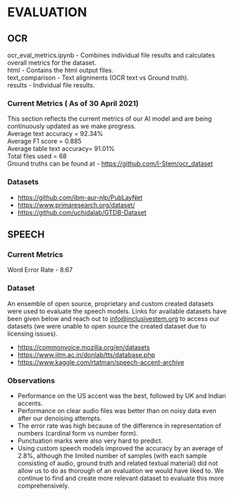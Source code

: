 # EVALUATION  
## OCR  
ocr_eval_metrics.ipynb -  Combines individual file results and calculates overall metrics for the dataset.  
html - Contains the html output files.   
text_comparison - Text alignments (OCR text vs Ground truth).  
results - Individual file results. 
### Current Metrics ( As of 30 April 2021)
This section reflects the current metrics of our AI model and are being continuously updated as we make progress.  
Average text accuracy = 92.34%  
Average F1 score = 0.885  
Average table text accuracy=  91.01%  
Total files used =  68  
Ground truths can be found at - https://github.com/I-Stem/ocr_dataset  
### Datasets  
* https://github.com/ibm-aur-nlp/PubLayNet
* https://www.primaresearch.org/dataset/
* https://github.com/uchidalab/GTDB-Dataset
  
## SPEECH  
### Current Metrics  
Word Error Rate - 8.67  
### Dataset  
An ensemble of open source, proprietary and custom created datasets were used to evaluate the speech models. Links for available datasets have been given below and reach out to info@inclusivestem.org to access our datasets (we were unable to open source the created dataset due to licensing issues).  
* https://commonvoice.mozilla.org/en/datasets
* https://www.iitm.ac.in/donlab/tts/database.php
* https://www.kaggle.com/rtatman/speech-accent-archive
### Observations
* Performance on the US accent was the best, followed by UK and Indian accents.
* Performance on clear audio files was better than on noisy data even after our denoising attempts.
* The error rate was high because of the difference in representation of numbers (cardinal form vs number form).
* Punctuation marks were also very hard to predict.
* Using custom speech models improved the accuracy by an average of 2.8%, although the limited number of samples (with each sample consisting of audio, ground truth and related textual material) did not allow us to do as thorough of an evaluation we would have liked to. We continue to find and create more relevant dataset to evaluate this more comprehensively.
